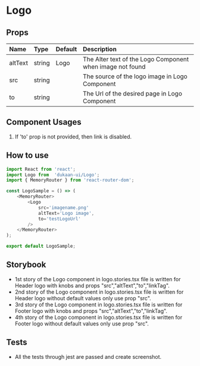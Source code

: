 # Logo

## Props

| Name | Type | Default | Description |
|:-----|:-----|:--------|:------------|
| altText | string | Logo | The Alter text of the Logo Component when image not found |
| src | string | | The source of the logo image in Logo Component |
| to | string |  | The Url of the desired page in Logo Component |

## Component Usages

1. If 'to' prop is not provided, then link is disabled.

## How to use

```JavaScript
import React from 'react';
import Logo from  'dukaan-ui/Logo';
import { MemoryRouter } from 'react-router-dom';

const LogoSample = () => (
    <MemoryRouter>
        <Logo
            src='imagename.png'
            altText='Logo image',
            to='testLogoUrl'
        />
    </MemoryRouter>
);

export default LogoSample;
```

## Storybook

- 1st story of the Logo component in logo.stories.tsx file is written for Header logo with knobs and props "src","altText","to","linkTag".
- 2nd story of the Logo component in logo.stories.tsx file is written for Header logo without default values only use prop "src".
- 3rd story of the Logo component in logo.stories.tsx file is written for Footer logo with knobs and props "src","altText","to","linkTag".
- 4th story of the Logo component in logo.stories.tsx file is written for Footer logo without default values only use prop "src".

## Tests

- All the tests through jest are passed and create screenshot.
